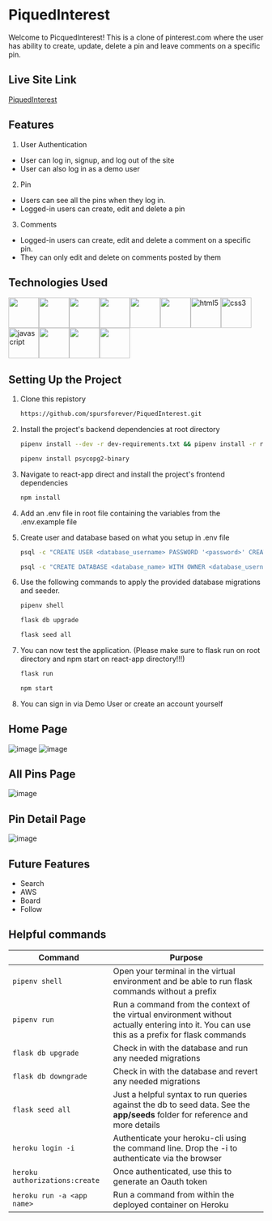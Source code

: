 # PiquedInterest
Welcome to PicquedInterest! This is a clone of pinterest.com where the user has ability to create, update, delete a pin and leave comments on a specific pin.

## Live Site Link
[PiquedInterest](https://piquedinterest.herokuapp.com/)

## Features
1. User Authentication
* User can log in, signup, and log out of the site
* User can also log in as a demo user

2. Pin
* Users can see all the pins when they log in.
* Logged-in users can create, edit and delete a pin

3. Comments
* Logged-in users can create, edit and delete a comment on a specific pin.
* They can only edit and delete on comments posted by them

## Technologies Used
<img src="https://cdn.jsdelivr.net/gh/devicons/devicon/icons/python/python-original-wordmark.svg" style="width:60px;" /><img src="https://cdn.jsdelivr.net/gh/devicons/devicon/icons/flask/flask-original.svg" style="width:60px;" /><img src="https://cdn.jsdelivr.net/gh/devicons/devicon/icons/sqlalchemy/sqlalchemy-original.svg" style="width:60px;" /><img src="https://cdn.jsdelivr.net/gh/devicons/devicon/icons/docker/docker-plain-wordmark.svg" style="width:60px;" /><img src="https://cdn.jsdelivr.net/gh/devicons/devicon/icons/react/react-original-wordmark.svg" style="width:60px;" /><img src="https://cdn.jsdelivr.net/gh/devicons/devicon/icons/redux/redux-original.svg" style="width:60px;" /><img src="https://cdn.jsdelivr.net/gh/devicons/devicon/icons/html5/html5-original-wordmark.svg" alt="html5" title="html5" width="60" /><img src="https://cdn.jsdelivr.net/gh/devicons/devicon/icons/css3/css3-original-wordmark.svg" alt="css3" title="css3" width="60" /><img src="https://cdn.jsdelivr.net/gh/devicons/devicon/icons/javascript/javascript-original.svg" alt="javascript" title="javascript" width="60" /><img src="https://cdn.jsdelivr.net/gh/devicons/devicon/icons/heroku/heroku-plain-wordmark.svg" style="width:60px;" /><img src="https://cdn.jsdelivr.net/gh/devicons/devicon/icons/git/git-original.svg" style="width:60px;" /><img src="https://cdn.jsdelivr.net/gh/devicons/devicon/icons/postgresql/postgresql-original-wordmark.svg" style="width:60px;" />

## Setting Up the Project
1. Clone this repistory

    ```bash
    https://github.com/spursforever/PiquedInterest.git
    ```

2. Install the project's backend dependencies at root directory

    ```bash
    pipenv install --dev -r dev-requirements.txt && pipenv install -r requirements.txt
    ```

    ```bash
    pipenv install psycopg2-binary
    ```

3. Navigate to react-app direct and install the project's frontend dependencies

    ```bash
    npm install
    ```

4. Add an .env file in root file containing the variables from the .env.example file

5. Create user and database based on what you setup in .env file
   ```bash
   psql -c "CREATE USER <database_username> PASSWORD '<password>' CREATEDB"
   ```
   ```bash
   psql -c "CREATE DATABASE <database_name> WITH OWNER <database_username>"
   ```

6. Use the following commands to apply the provided database migrations and seeder.

    ```bash
   pipenv shell
   ```  

   ```bash
   flask db upgrade
   ```

   ```bash
   flask seed all
   ```

8. You can now test the application. (Please make sure to flask run on root directory and npm start on react-app directory!!!)
   ```bash
   flask run
   ```

    ```bash
    npm start
    ```

9. You can sign in via Demo User or create an account yourself

## Home Page
![image](https://user-images.githubusercontent.com/94093737/181853316-9dae209d-227f-416c-af95-5fd11de5fd7e.png)
![image](https://user-images.githubusercontent.com/94093737/181853383-5ff0f3a0-2321-4207-b0fa-d607f71d4f54.png)

## All Pins Page
![image](https://user-images.githubusercontent.com/94093737/181853412-1c8f9499-e302-4cd0-9f0a-8d7eb63779f3.png)

## Pin Detail Page
![image](https://user-images.githubusercontent.com/94093737/181853435-59570876-16d6-4e6f-9a01-83e871255d14.png)

## Future Features
* Search
* AWS
* Board
* Follow

## Helpful commands

|    Command            |    Purpose    |
| -------------         | ------------- |
| `pipenv shell`        | Open your terminal in the virtual environment and be able to run flask commands without a prefix |
| `pipenv run`          | Run a command from the context of the virtual environment without actually entering into it. You can use this as a prefix for flask commands  |
| `flask db upgrade`    | Check in with the database and run any needed migrations  |
| `flask db downgrade`  | Check in with the database and revert any needed migrations  |
| `flask seed all`      | Just a helpful syntax to run queries against the db to seed data. See the **app/seeds** folder for reference and more details |
| `heroku login -i`      | Authenticate your heroku-cli using the command line. Drop the -i to authenticate via the browser |
| `heroku authorizations:create` | Once authenticated, use this to generate an Oauth token |
| `heroku run -a <app name>` | Run a command from within the deployed container on Heroku |
